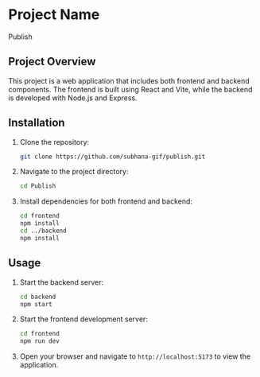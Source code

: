 # Project Name
Publish 

## Project Overview

This project is a web application that includes both frontend and backend components. The frontend is built using React and Vite, while the backend is developed with Node.js and Express.

## Installation

1. Clone the repository:
   ```bash
   git clone https://github.com/subhana-gif/publish.git
   ```

2. Navigate to the project directory:
   ```bash
   cd Publish
   ```

3. Install dependencies for both frontend and backend:
   ```bash
   cd frontend
   npm install
   cd ../backend
   npm install
   ```

## Usage

1. Start the backend server:
   ```bash
   cd backend
   npm start
   ```

2. Start the frontend development server:
   ```bash
   cd frontend
   npm run dev
   ```

3. Open your browser and navigate to `http://localhost:5173` to view the application.

